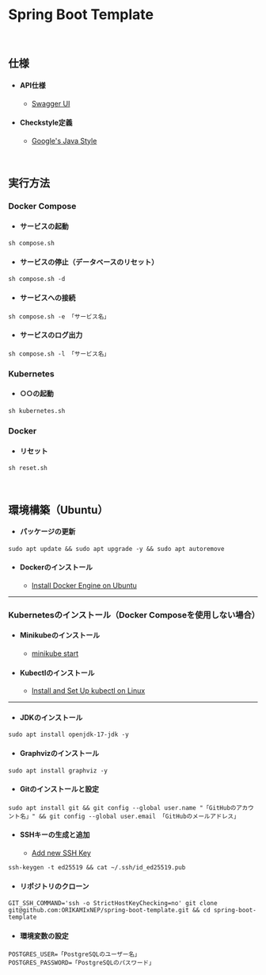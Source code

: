 # Spring Boot Template

<br>

## 仕様

- #### API仕様
    - [Swagger UI](http://localhost:8080/swagger-ui/index.html)
- #### Checkstyle定義
    - [Google's Java Style](https://github.com/checkstyle/checkstyle/blob/master/src/main/resources/google_checks.xml)

<br>

## 実行方法

### Docker Compose

- #### サービスの起動

```console
sh compose.sh
```

- #### サービスの停止（データベースのリセット）

```console
sh compose.sh -d
```

- #### サービスへの接続

```console
sh compose.sh -e 「サービス名」
```

- #### サービスのログ出力

```console
sh compose.sh -l 「サービス名」
```

### Kubernetes

- #### ○○の起動

```console
sh kubernetes.sh
```

### Docker

- #### リセット

```console
sh reset.sh
```

<br>

## 環境構築（Ubuntu）

- #### パッケージの更新

```console
sudo apt update && sudo apt upgrade -y && sudo apt autoremove
```

- #### Dockerのインストール

    - [Install Docker Engine on Ubuntu](https://docs.docker.com/engine/install/ubuntu/)

---

### Kubernetesのインストール（Docker Composeを使用しない場合）

- #### Minikubeのインストール

    - [minikube start](https://minikube.sigs.k8s.io/docs/start/?arch=%2Flinux%2Fx86-64%2Fstable%2Fbinary+download)

- #### Kubectlのインストール

    - [Install and Set Up kubectl on Linux](https://kubernetes.io/docs/tasks/tools/install-kubectl-linux/)

---

- #### JDKのインストール

```console
sudo apt install openjdk-17-jdk -y
```

- #### Graphvizのインストール

```console
sudo apt install graphviz -y
```

- #### Gitのインストールと設定

```console
sudo apt install git && git config --global user.name "「GitHubのアカウント名」" && git config --global user.email 「GitHubのメールアドレス」
```

- #### SSHキーの生成と追加
    - [Add new SSH Key](https://github.com/settings/ssh/new)

```console
ssh-keygen -t ed25519 && cat ~/.ssh/id_ed25519.pub
```

- #### リポジトリのクローン

```console
GIT_SSH_COMMAND='ssh -o StrictHostKeyChecking=no' git clone git@github.com:ORIKAMIxNEP/spring-boot-template.git && cd spring-boot-template
```

- #### 環境変数の設定

```env
POSTGRES_USER=「PostgreSQLのユーザー名」
POSTGRES_PASSWORD=「PostgreSQLのパスワード」
```
